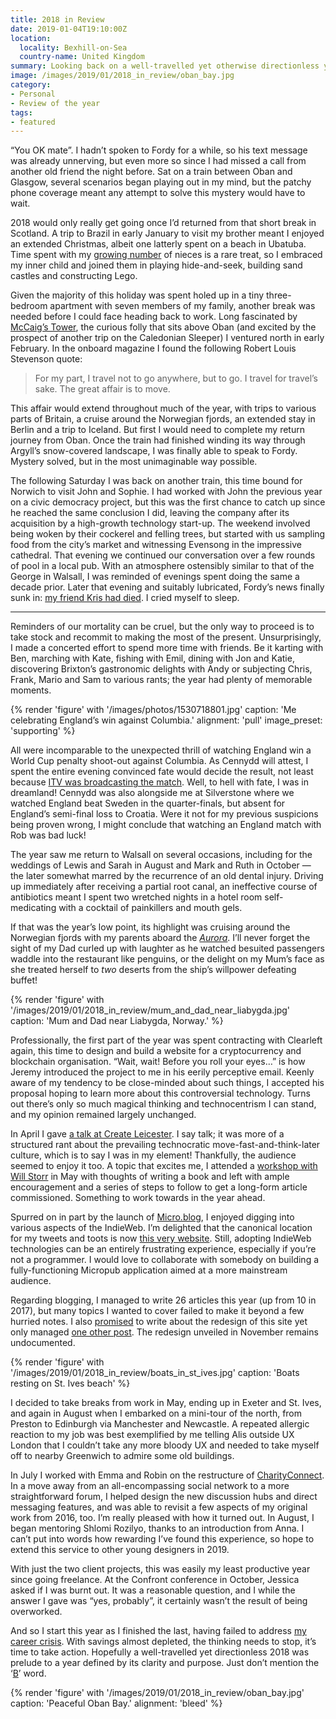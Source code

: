 ```yaml
---
title: 2018 in Review
date: 2019-01-04T19:10:00Z
location:
  locality: Bexhill-on-Sea
  country-name: United Kingdom
summary: Looking back on a well-travelled yet otherwise directionless year.
image: /images/2019/01/2018_in_review/oban_bay.jpg
category:
- Personal
- Review of the year
tags:
- featured
---
```

“You OK mate”. I hadn’t spoken to Fordy for a while, so his text message was already unnerving, but even more so since I had missed a call from another old friend the night before. Sat on a train between Oban and Glasgow, several scenarios began playing out in my mind, but the patchy phone coverage meant any attempt to solve this mystery would have to wait.

2018 would only really get going once I’d returned from that short break in Scotland. A trip to Brazil in early January to visit my brother meant I enjoyed an extended Christmas, albeit one latterly spent on a beach in Ubatuba. Time spent with my [growing number][1] of nieces is a rare treat, so I embraced my inner child and joined them in playing hide-and-seek, building sand castles and constructing Lego.

Given the majority of this holiday was spent holed up in a tiny three-bedroom apartment with seven members of my family, another break was needed before I could face heading back to work. Long fascinated by [McCaig’s Tower][2], the curious folly that sits above Oban (and excited by the prospect of another trip on the Caledonian Sleeper) I ventured north in early February. In the onboard magazine I found the following Robert Louis Stevenson quote:

> For my part, I travel not to go anywhere, but to go. I travel for travel’s sake. The great affair is to move.

This affair would extend throughout much of the year, with trips to various parts of Britain, a cruise around the Norwegian fjords, an extended stay in Berlin and a trip to Iceland. But first I would need to complete my return journey from Oban. Once the train had finished winding its way through Argyll’s snow-covered landscape, I was finally able to speak to Fordy. Mystery solved, but in the most unimaginable way possible.

The following Saturday I was back on another train, this time bound for Norwich to visit John and Sophie. I had worked with John the previous year on a civic democracy project, but this was the first chance to catch up since he reached the same conclusion I did, leaving the company after its acquisition by a high-growth technology start-up. The weekend involved being woken by their cockerel and felling trees, but started with us sampling food from the city’s market and witnessing Evensong in the impressive cathedral. That evening we continued our conversation over a few rounds of pool in a local pub. With an atmosphere ostensibly similar to that of the George in Walsall, I was reminded of evenings spent doing the same a decade prior. Later that evening and suitably lubricated, Fordy’s news finally sunk in: [my friend Kris had died][3]. I cried myself to sleep.

* * *

Reminders of our mortality can be cruel, but the only way to proceed is to take stock and recommit to making the most of the present. Unsurprisingly, I made a concerted effort to spend more time with friends. Be it karting with Ben, marching with Kate, fishing with Emil, dining with Jon and Katie, discovering Brixton’s gastronomic delights with Andy or subjecting Chris, Frank, Mario and Sam to various rants; the year had plenty of memorable moments.

{% render 'figure' with '/images/photos/1530718801.jpg'
  caption: 'Me celebrating England’s win against Columbia.'
  alignment: 'pull'
  image_preset: 'supporting'
%}

All were incomparable to the unexpected thrill of watching England win a World Cup penalty shoot-out against Columbia. As Cennydd will attest, I spent the entire evening convinced fate would decide the result, not least because [ITV was broadcasting the match][4]. Well, to hell with fate, I was in dreamland! Cennydd was also alongside me at Silverstone where we watched England beat Sweden in the quarter-finals, but absent for England’s semi-final loss to Croatia. Were it not for my previous suspicions being proven wrong, I might conclude that watching an England match with Rob was bad luck!

The year saw me return to Walsall on several occasions, including for the weddings of Lewis and Sarah in August and Mark and Ruth in October — the later somewhat marred by the recurrence of an old dental injury. Driving up immediately after receiving a partial root canal, an ineffective course of antibiotics meant I spent two wretched nights in a hotel room self-medicating with a cocktail of painkillers and mouth gels.

If that was the year’s low point, its highlight was cruising around the Norwegian fjords with my parents aboard the [<cite>Aurora</cite>][5]. I’ll never forget the sight of my Dad curled up with laughter as he watched besuited passengers waddle into the restaurant like penguins, or the delight on my Mum’s face as she treated herself to *two* deserts from the ship’s willpower defeating buffet!

{% render 'figure' with '/images/2019/01/2018_in_review/mum_and_dad_near_liabygda.jpg'
  caption: 'Mum and Dad near Liabygda, Norway.'
%}

Professionally, the first part of the year was spent contracting with Clearleft again, this time to design and build a website for a cryptocurrency and blockchain organisation. “Wait, wait! Before you roll your eyes…” is how Jeremy introduced the project to me in his eerily perceptive email. Keenly aware of my tendency to be close-minded about such things, I accepted his proposal hoping to learn more about this controversial technology. Turns out there’s only so much magical thinking and technocentrism I can stand, and my opinion remained largely unchanged.

In April I gave [a talk at Create Leicester][6]. I say talk; it was more of a structured rant about the prevailing technocratic move-fast-and-think-later culture, which is to say I was in my element! Thankfully, the audience seemed to enjoy it too. A topic that excites me, I attended a [workshop with Will Storr][7] in May with thoughts of writing a book and left with ample encouragement and a series of steps to follow to get a long-form article commissioned. Something to work towards in the year ahead.

Spurred on in part by the launch of [Micro.blog][8], I enjoyed digging into various aspects of the IndieWeb. I’m delighted that the canonical location for my tweets and toots is now [this very website][9]. Still, adopting IndieWeb technologies can be an entirely frustrating experience, especially if you’re not a programmer. I would love to collaborate with somebody on building a fully-functioning Micropub application aimed at a more mainstream audience.

Regarding blogging, I managed to write 26 articles this year (up from 10 in 2017), but many topics I wanted to cover failed to make it beyond a few hurried notes. I also [promised][10] to write about the redesign of this site yet only managed [one other post][11]. The redesign unveiled in November remains undocumented.

{% render 'figure' with '/images/2019/01/2018_in_review/boats_in_st_ives.jpg'
  caption: 'Boats resting on St. Ives beach'
%}

I decided to take breaks from work in May, ending up in Exeter and St. Ives, and again in August when I embarked on a mini-tour of the north, from Preston to Edinburgh via Manchester and Newcastle. A repeated allergic reaction to my job was best exemplified by me telling Alis outside UX London that I couldn’t take any more bloody UX and needed to take myself off to nearby Greenwich to admire some old buildings.

In July I worked with Emma and Robin on the restructure of [CharityConnect][12]. In a move away from an all-encompassing social network to a more straightforward forum, I helped design the new discussion hubs and direct messaging features, and was able to revisit a few aspects of my original work from 2016, too. I’m really pleased with how it turned out. In August, I began mentoring Shlomi Rozilyo, thanks to an introduction from Anna. I can’t put into words how rewarding I’ve found this experience, so hope to extend this service to other young designers in 2019.

With just the two client projects, this was easily my least productive year since going freelance. At the Confront conference in October, Jessica asked if I was burnt out. It was a reasonable question, and I while the answer I gave was “yes, probably”, it certainly wasn’t the result of being overworked.

And so I start this year as I finished the last, having failed to address [my career crisis][13]. With savings almost depleted, the thinking needs to stop, it’s time to take action. Hopefully a well-travelled yet directionless 2018 was prelude to a year defined by its clarity and purpose. Just don’t mention the ‘[B][14]’ word.

{% render 'figure' with '/images/2019/01/2018_in_review/oban_bay.jpg'
  caption: 'Peaceful Oban Bay.'
  alignment: 'bleed'
%}

[1]: /notes/1536167280
[2]: https://en.wikipedia.org/wiki/McCaig%27s_Tower
[3]: /2018/02/kris_benbow
[4]: /2018/07/the_curse_of_itv
[5]: https://en.wikipedia.org/wiki/MV_Aurora_(2000)
[6]: /presentations/2018/04/create_leicester
[7]: https://www.theguardian.com/guardian-masterclasses/2015/jul/03/how-to-write-compelling-features-a-one-day-journalism-course-will-storr-journalism-course
[8]: https://micro.blog
[9]: /notes/
[10]: /2018/04/redesign
[11]: /2018/10/conundrum
[12]: https://www.charityconnect.co.uk
[13]: /2018/10/crisis
[14]: https://en.wikipedia.org/wiki/Brexit
